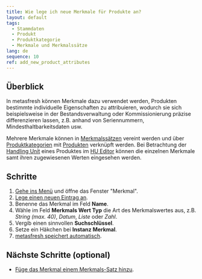 ```yaml
---
title: Wie lege ich neue Merkmale für Produkte an?
layout: default
tags:
  - Stammdaten
  - Produkt
  - Produktkategorie
  - Merkmale und Merkmalssätze
lang: de
sequence: 10
ref: add_new_product_attributes
---
```


## Überblick
In metasfresh können Merkmale dazu verwendet werden, Produkten bestimmte individuelle Eigenschaften zu attribuieren, wodurch sie sich beispielsweise in der Bestandsverwaltung oder Kommissionierung präzise differenzieren lassen, z.B. anhand von Seriennummern, Mindesthaltbarkeitsdaten usw.

Mehrere Merkmale können in [Merkmalssätzen](Merkmalssatz_neu_anlegen) vereint werden und über [Produktkategorien](NeueProduktkategorie) mit [Produkten](NeuesProdukt) verknüpft werden. Bei Betrachtung der [Handling Unit](Handling_Unit_System) eines Produktes im [HU Editor](Menu) können die einzelnen Merkmale samt ihren zugewiesenen Werten eingesehen werden.

## Schritte
1. [Gehe ins Menü](Menu) und öffne das Fenster "Merkmal".
1. [Lege einen neuen Eintrag an](Neuer_Datensatz_Fenster_Webui).
1. Benenne das Merkmal im Feld **Name**.
1. Wähle im Feld **Merkmals Wert Typ** die Art des Merkmalswertes aus, z.B. *String (max. 40)*, *Datum*, *Liste* oder *Zahl*.
1. Vergib einen sinnvollen **Suchschlüssel**.
1. Setze ein Häkchen bei **Instanz Merkmal**.
1. [metasfresh speichert automatisch](Speicheranzeige).

## Nächste Schritte (optional)
- [Füge das Merkmal einem Merkmals-Satz hinzu](Merkmalssatz_neu_anlegen).
